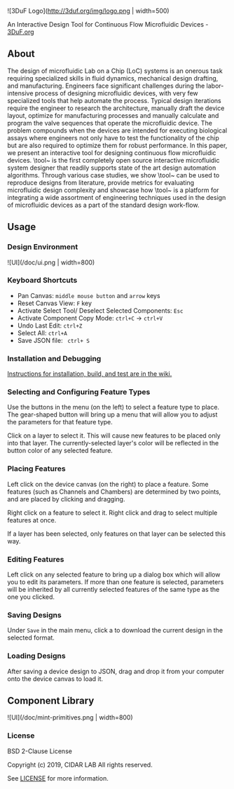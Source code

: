 ![3DuF Logo](http://3duf.org/img/logo.png | width=500)

An Interactive Design Tool for Continuous Flow Microfluidic Devices - [3DuF.org](http://3duf.org)

## About

The design of microfluidic Lab on a Chip (LoC) systems is an onerous task requiring specialized skills in fluid dynamics, mechanical design drafting, and manufacturing. Engineers face significant challenges during the labor-intensive process of designing microfluidic devices, with very few specialized tools that help automate the process. Typical design iterations require the engineer to research the architecture, manually draft the device layout, optimize for manufacturing processes and manually calculate and program the valve sequences that operate the microfluidic device. The problem compounds when the devices are intended for executing biological assays where engineers not only have to test the functionality of the chip but are also required to optimize them for robust performance. In this paper, we present an interactive tool for designing continuous flow microfluidic devices. \tool~ is the first completely open source interactive microfluidic system designer that readily supports state of the art design automation algorithms. Through various case studies, we show \tool~ can be used to reproduce designs from literature, provide metrics for evaluating microfluidic design complexity and showcase how \tool~ is a platform for integrating a wide assortment of engineering techniques used in the design of microfluidic devices as a part of the standard design work-flow. 

## Usage

### Design Environment

![UI](/doc/ui.png | width=800)

### Keyboard Shortcuts

- Pan Canvas: `middle mouse button` and ` arrow ` keys
- Reset Canvas View: ` F ` key
- Activate Select Tool/ Deselect Selected Components: ` Esc `
- Activate Component Copy Mode: ` ctrl+C ` -\> ` ctrl+V `
- Undo Last Edit: ` ctrl+Z `
- Select All: ` ctrl+A `
- Save JSON file: ` ctrl+ S`


### Installation and Debugging

[Instructions for installation, build, and test are in the wiki.](https://github.com/CIDARLAB/3DuF/wiki/Building-and-Testing-3DuF)


### Selecting and Configuring Feature Types

Use the buttons in the menu (on the left) to select a feature type to place.
The gear-shaped button will bring up a menu that will allow you to adjust the parameters for that feature type.

Click on a layer to select it. This will cause new features to be placed only into that layer. The currently-selected layer's color will be reflected in the button color of any selected feature. 

### Placing Features

Left click on the device canvas (on the right) to place a feature. Some features (such as Channels and Chambers) are determined by two points, and are placed by clicking and dragging.

Right click on a feature to select it. Right click and drag to select multiple features at once.

If a layer has been selected, only features on that layer can be selected this way.

### Editing Features

Left click on any selected feature to bring up a dialog box which will allow you to edit its parameters. If more than one feature is selected, parameters will be inherited by all currently selected features of the same type as the one you clicked.

### Saving Designs

Under ```Save``` in the main menu, click a to download the current design in the selected format. 

### Loading Designs

After saving a device design to JSON, drag and drop it from your computer onto the device canvas to load it.

## Component Library

![UI](/doc/mint-primitives.png | width=800)


### License

BSD 2-Clause License

Copyright (c) 2019, CIDAR LAB
All rights reserved.

See [LICENSE](/LICENSE) for more information.

